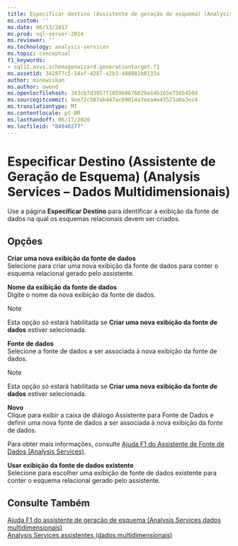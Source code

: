 ```yaml
---
title: Especificar destino (Assistente de geração de esquema) (Analysis Services-dados multidimensionais) | Microsoft Docs
ms.custom: ''
ms.date: 06/13/2017
ms.prod: sql-server-2014
ms.reviewer: ''
ms.technology: analysis-services
ms.topic: conceptual
f1_keywords:
- sql12.asvs.schemagenwizard.generationtarget.f1
ms.assetid: 342877c5-14af-4287-a2b3-d48882b0133a
author: minewiskan
ms.author: owend
ms.openlocfilehash: 343cb7d3957f1859b8676629a14b165e756b450d
ms.sourcegitcommit: 9ee72c507ab447ac69014a7eea4e43523a0a3ec4
ms.translationtype: MT
ms.contentlocale: pt-BR
ms.lasthandoff: 06/17/2020
ms.locfileid: "84940277"
---
```

# <a name="specify-target-schema-generation-wizard-analysis-services---multidimensional-data"></a>Especificar Destino (Assistente de Geração de Esquema) (Analysis Services – Dados Multidimensionais)
  Use a página **Especificar Destino** para identificar a exibição da fonte de dados na qual os esquemas relacionais devem ser criados.  
  
## <a name="options"></a>Opções  
 **Criar uma nova exibição da fonte de dados**  
 Selecione para criar uma nova exibição da fonte de dados para conter o esquema relacional gerado pelo assistente.  
  
 **Nome da exibição da fonte de dados**  
 Digite o nome da nova exibição da fonte de dados.  
  
> [!NOTE]  
>  Esta opção só estará habilitada se **Criar uma nova exibição da fonte de dados** estiver selecionada.  
  
 **Fonte de dados**  
 Selecione a fonte de dados a ser associada à nova exibição da fonte de dados.  
  
> [!NOTE]  
>  Esta opção só estará habilitada se **Criar uma nova exibição da fonte de dados** estiver selecionada.  
  
 **Novo**  
 Clique para exibir a caixa de diálogo Assistente para Fonte de Dados e definir uma nova fonte de dados a ser associada à nova exibição da fonte de dados.  
  
 Para obter mais informações, consulte [Ajuda F1 do Assistente de Fonte de Dados &#40;Analysis Services&#41;](data-source-wizard-f1-help-analysis-services.md).  
  
 **Usar exibição da fonte de dados existente**  
 Selecione para escolher uma exibição de fonte de dados existente para conter o esquema relacional gerado pelo assistente.  
  
## <a name="see-also"></a>Consulte Também  
 [Ajuda F1 do assistente de geração de esquema &#40;Analysis Services dados multidimensionais&#41;](schema-generation-wizard-f1-help-analysis-services-multidimensional-data.md)   
 [Analysis Services assistentes &#40;dados multidimensionais&#41;](analysis-services-wizards-multidimensional-data.md)  
  
  
